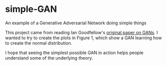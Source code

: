 # simple-GAN
An example of a Generative Adversarial Network doing simple things

This project came from reading Ian Goodfellow's [original paper on GANs](https://arxiv.org/abs/1406.2661).
I wanted to try to create the plots in Figure 1, which show a GAN learning how to create the normal 
distribution.

I hope that seeing the simplest possible GAN in action helps people understand some of the
underlying theory.
